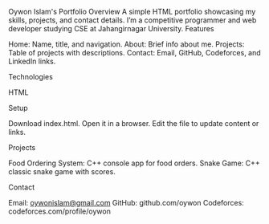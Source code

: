Oywon Islam's Portfolio
Overview
A simple HTML portfolio showcasing my skills, projects, and contact details. I’m a competitive programmer and web developer studying CSE at Jahangirnagar University.
Features

Home: Name, title, and navigation.
About: Brief info about me.
Projects: Table of projects with descriptions.
Contact: Email, GitHub, Codeforces, and LinkedIn links.

Technologies

HTML

Setup

Download index.html.
Open it in a browser.
Edit the file to update content or links.

Projects

Food Ordering System: C++ console app for food orders.
Snake Game: C++ classic snake game with scores.

Contact

Email: oywonislam@gmail.com
GitHub: github.com/oywon
Codeforces: codeforces.com/profile/oywon
